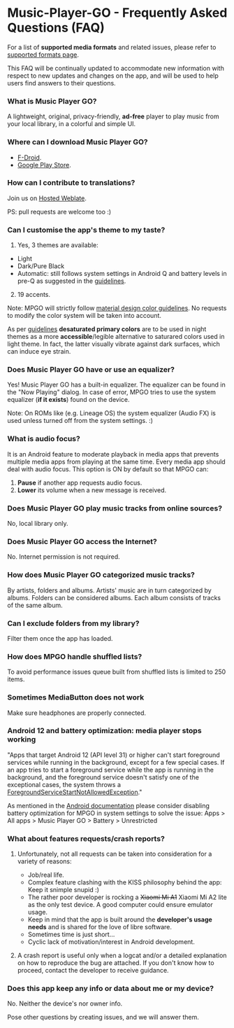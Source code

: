 # Music-Player-GO - Frequently Asked Questions (FAQ)

For a list of **supported media formats** and related issues, please refer to [supported formats page](https://github.com/enricocid/Music-Player-GO/blob/master/FORMATS.md).

This FAQ will be continually updated to accommodate new information with respect to new updates and changes on the app, and will be used to help users find answers to their questions.


### What is Music Player GO?

A lightweight, original, privacy-friendly, **ad-free** player to play music from your local library, in a colorful and simple UI.


### Where can I download Music Player GO?

- [F-Droid](https://f-droid.org/packages/com.iven.musicplayergo/).
- [Google Play Store](https://play.google.com/store/apps/details?id=com.iven.musicplayergo).

### How can I contribute to translations?

Join us on [Hosted Weblate](https://hosted.weblate.org/engage/music-player-go/).

PS: pull requests are welcome too :)


### Can I customise the app's theme to my taste?

1. Yes, 3 themes are available:

 - Light
 - Dark/Pure Black
 - Automatic: still follows system settings in Android Q and battery levels in pre-Q as suggested in the [guidelines](https://developer.android.com/guide/topics/ui/look-and-feel/darktheme).

2. 19 accents.

Note: MPGO will strictly follow [material design color guidelines](https://material.io/design/color/the-color-system.html). No requests to modify the color system will be taken into account.

As per [guidelines](https://material.io/design/color/dark-theme.html) **desaturated primary colors** are to be used in night themes as a more **accessible**/legible alternative to saturared colors used in light theme. In fact, the latter visually vibrate against dark surfaces, which can induce eye strain.


### Does Music Player GO have or use an equalizer?

Yes! Music Player GO has a built-in equalizer. The equalizer can be found in the "Now Playing" dialog.
In case of error, MPGO tries to use the system equalizer (**if it exists**) found on the device.

Note: On ROMs like (e.g. Lineage OS) the system equalizer (Audio FX) is used unless turned off from the system settings. :)


### What is audio focus?

It is an Android feature to moderate playback in media apps that prevents multiple media apps from playing at the same time.
Every media app should deal with audio focus. This option is ON by default so that MPGO can:
1. **Pause** if another app requests audio focus.
2. **Lower** its volume when a new message is received.


### Does Music Player GO play music tracks from online sources?

No, local library only.

### Does Music Player GO access the Internet?

No. Internet permission is not required.


### How does Music Player GO categorized music tracks?

By artists, folders and albums.
Artists' music are in turn categorized by albums.
Folders can be considered albums.
Each album consists of tracks of the same album.


### Can I exclude folders from my library?

Filter them once the app has loaded.


### How does MPGO handle shuffled lists?

To avoid performance issues queue built from shuffled lists is limited to 250 items.


### Sometimes MediaButton does not work

Make sure headphones are properly connected.


### Android 12 and battery optimization: media player stops working

"Apps that target Android 12 (API level 31) or higher can't start foreground services while running in the background, except for a few special cases. If an app tries to start a foreground service while the app is running in the background, and the foreground service doesn't satisfy one of the exceptional cases, the system throws a [ForegroundServiceStartNotAllowedException](https://developer.android.com/guide/components/foreground-services#background-start-restrictions)."

As mentioned in the [Android documentation](https://developer.android.com/guide/components/foreground-services#background-start-restriction-exemptions) please consider disabling battery optimization for MPGO in system settings to solve the issue:
Apps > All apps > Music Player GO > Battery > Unrestricted

### What about features requests/crash reports?

1. Unfortunately, not all requests can be taken into consideration for a variety of reasons:

   - Job/real life.
   - Complex feature clashing with the KISS philosophy behind the app: Keep it snimple snupid :)
   - The rather poor developer is rocking a ~~Xiaomi Mi A1~~ Xiaomi Mi A2 lite as the only test device. A good computer could ensure emulator usage.
   - Keep in mind that the app is built around the **developer's usage needs** and is shared for the love of libre software.
   - Sometimes time is just short…
   - Cyclic lack of motivation/interest in Android development.


2. A crash report is useful only when a logcat and/or a detailed explanation on how to reproduce the bug are attached. If you don't know how to proceed, contact the developer to receive guidance.


### Does this app keep any info or data about me or my device?

No. Neither the device's nor owner info.

Pose other questions by creating issues, and we will answer them.
